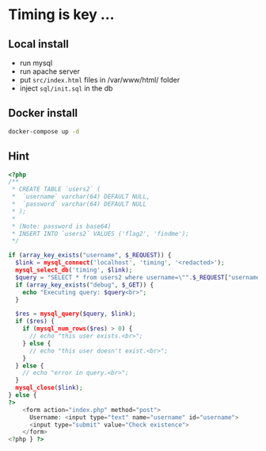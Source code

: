 # Timing is key ...

## Local install

- run mysql
- run apache server
- put `src/index.html` files in /var/www/html/ folder
- inject `sql/init.sql` in the db

## Docker install

```bash
docker-compose up -d
```

## Hint

```php
<?php
/**
 * CREATE TABLE `users2` (
 *  `username` varchar(64) DEFAULT NULL,
 *  `password` varchar(64) DEFAULT NULL
 * );
 * 
 * (Note: password is base64)
 * INSERT INTO `users2` VALUES ('flag2', 'findme');
 */

if (array_key_exists("username", $_REQUEST)) {
  $link = mysql_connect('localhost', 'timing', '<redacted>');
  mysql_select_db('timing', $link);
  $query = "SELECT * from users2 where username=\"".$_REQUEST["username"]."\"";
  if (array_key_exists("debug", $_GET)) {
    echo "Executing query: $query<br>";
  }

  $res = mysql_query($query, $link);
  if ($res) {
    if (mysql_num_rows($res) > 0) {
      // echo "this user exists.<br>";
    } else {
      // echo "this user doesn't exist.<br>";
    }
  } else {
    // echo "error in query.<br>";
  }
  mysql_close($link);
} else {
?>
    <form action="index.php" method="post">
      Username: <input type="text" name="username" id="username">
      <input type="submit" value="Check existence">
    </form>
<?php } ?>
```
